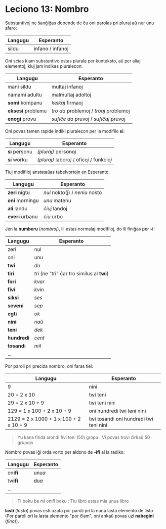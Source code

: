 # Leciono 13: Nombro

Substantivoj ne ŝanĝiĝas depende de ĉu oni parolas pri pluraj aŭ nur unu afero:

| Langugu | Esperanto        |
|---------|------------------|
| sildu   | infano / infanoj |

Oni scias kiam substantivo estas plurala per kunteksto, aŭ per aliaj elementoj,
kiuj jam indikas pluralecon:

| Langugu             | Esperanto                              |
|---------------------|----------------------------------------|
| mani sildu          | multaj infanoj                         |
| namami adultu       | malmultaj adoltoj                      |
| **somi** kompanu    | *kelkaj* firmaoj                       |
| **eksesi** problemu | *tro da* problemoj / *troaj* problemoj |
| **enogi** provu     | *sufiĉe da* pruvoj / *sufiĉaj* pruvoj  |

Oni povas tamen rapide indiki pluralecon per la modifilo **si**:

| Langugu        | Esperanto                                    |
|----------------|----------------------------------------------|
| **si** personu | *(pluraj)* persono*j*                        |
| **si** worku   | *(pluraj)* laboro*j* / ofico*j* / funkcio*j* |

Tiuj modifiloj anstataŭas tabelvortojn en Esperanto:

| Langugu          | Esperanto                      |
|------------------|--------------------------------|
| **zeri** nigtu   | *nul* nokto(j) / *neniu* nokto |
| **oni** morningu | *unu* matenu                   |
| **ali** landu    | *ĉiuj* landoj                  |
| **everi** urbanu | *ĉiu* urbo                     |

Jen la **numberu** (*nombroj*), ili estas normalaj modifiloj, do ili finiĝas
per **-i**:

| Langugu      | Esperanto                                   |
|--------------|---------------------------------------------|
| zeri         | nul                                         |
| oni          | unu                                         |
| **twi**      | *du*                                        |
| **tiri**     | *tri* (ne "tri" ĉar tro similus al **twi**) |
| **fori**     | *kvar*                                      |
| **fivi**     | *kvin*                                      |
| **siksi**    | *ses*                                       |
| **seveni**   | *sep*                                       |
| **egti**     | *ok*                                        |
| **nini**     | *naŭ*                                       |
| **teni**     | *dek*                                       |
| **hundredi** | *cent*                                      |
| **tosandi**  | *mil*                                       |
| ...          |                                             |

Por paroli pri preciza nombro, oni faras tiel:

| Langugu                                | Esperanto                              |
|----------------------------------------|----------------------------------------|
| 9                                      | nini                                   |
| 20 = 2 x 10                            | twi teni                               |
| 29 = 2 x 10 + 9                        | twi teni nini                          |
| 129 = 1 x 100 + 2 x 10 + 9             | oni hundredi twi teni nini             |
| 2129 = 2 x 1000 + 1 x 100 + 2 x 10 + 9 | twi tosandi oni hundredi twi teni nini |

> Yu kana finda arondi fivi teni (50) gropu : Vi povas trovi ĉirkaŭ 50 grupojn

Nombro povas iĝi orda vorto per aldono de **-ifi** al la radiko:

| Langugu   | Esperanto |
|-----------|-----------|
| on**ifi** | unu*a*    |
| tw**ifi** | du*a*     |
| ...       |           |

> Ti boku ba mi onifi boku : Tiu libro estas mia unua libro

**lasti** (*lasta*) povas esti uzata por paroli pri la nuna lasta elemento de
listo. (Por paroli pri la lasta elemento "por ĉiam", oni ankaŭ povas uzi
**nabegini** (*fina*)).

